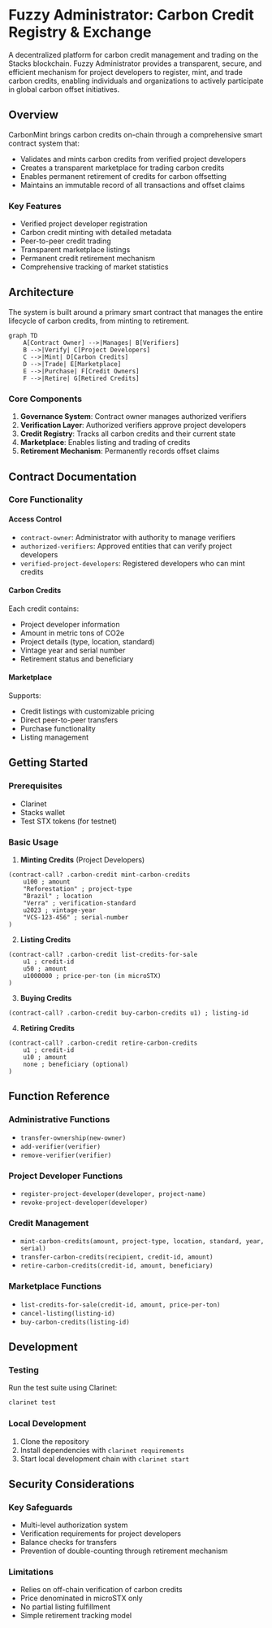 # Fuzzy Administrator: Carbon Credit Registry & Exchange

A decentralized platform for carbon credit management and trading on the Stacks blockchain. Fuzzy Administrator provides a transparent, secure, and efficient mechanism for project developers to register, mint, and trade carbon credits, enabling individuals and organizations to actively participate in global carbon offset initiatives.

## Overview

CarbonMint brings carbon credits on-chain through a comprehensive smart contract system that:
- Validates and mints carbon credits from verified project developers
- Creates a transparent marketplace for trading carbon credits
- Enables permanent retirement of credits for carbon offsetting
- Maintains an immutable record of all transactions and offset claims

### Key Features
- Verified project developer registration
- Carbon credit minting with detailed metadata
- Peer-to-peer credit trading
- Transparent marketplace listings
- Permanent credit retirement mechanism
- Comprehensive tracking of market statistics

## Architecture

The system is built around a primary smart contract that manages the entire lifecycle of carbon credits, from minting to retirement.

```mermaid
graph TD
    A[Contract Owner] -->|Manages| B[Verifiers]
    B -->|Verify| C[Project Developers]
    C -->|Mint| D[Carbon Credits]
    D -->|Trade| E[Marketplace]
    E -->|Purchase| F[Credit Owners]
    F -->|Retire| G[Retired Credits]
```

### Core Components
1. **Governance System**: Contract owner manages authorized verifiers
2. **Verification Layer**: Authorized verifiers approve project developers
3. **Credit Registry**: Tracks all carbon credits and their current state
4. **Marketplace**: Enables listing and trading of credits
5. **Retirement Mechanism**: Permanently records offset claims

## Contract Documentation

### Core Functionality

#### Access Control
- `contract-owner`: Administrator with authority to manage verifiers
- `authorized-verifiers`: Approved entities that can verify project developers
- `verified-project-developers`: Registered developers who can mint credits

#### Carbon Credits
Each credit contains:
- Project developer information
- Amount in metric tons of CO2e
- Project details (type, location, standard)
- Vintage year and serial number
- Retirement status and beneficiary

#### Marketplace
Supports:
- Credit listings with customizable pricing
- Direct peer-to-peer transfers
- Purchase functionality
- Listing management

## Getting Started

### Prerequisites
- Clarinet
- Stacks wallet
- Test STX tokens (for testnet)

### Basic Usage

1. **Minting Credits** (Project Developers)
```clarity
(contract-call? .carbon-credit mint-carbon-credits
    u100 ; amount
    "Reforestation" ; project-type
    "Brazil" ; location
    "Verra" ; verification-standard
    u2023 ; vintage-year
    "VCS-123-456" ; serial-number
)
```

2. **Listing Credits**
```clarity
(contract-call? .carbon-credit list-credits-for-sale
    u1 ; credit-id
    u50 ; amount
    u1000000 ; price-per-ton (in microSTX)
)
```

3. **Buying Credits**
```clarity
(contract-call? .carbon-credit buy-carbon-credits u1) ; listing-id
```

4. **Retiring Credits**
```clarity
(contract-call? .carbon-credit retire-carbon-credits 
    u1 ; credit-id
    u10 ; amount
    none ; beneficiary (optional)
)
```

## Function Reference

### Administrative Functions
- `transfer-ownership(new-owner)`
- `add-verifier(verifier)`
- `remove-verifier(verifier)`

### Project Developer Functions
- `register-project-developer(developer, project-name)`
- `revoke-project-developer(developer)`

### Credit Management
- `mint-carbon-credits(amount, project-type, location, standard, year, serial)`
- `transfer-carbon-credits(recipient, credit-id, amount)`
- `retire-carbon-credits(credit-id, amount, beneficiary)`

### Marketplace Functions
- `list-credits-for-sale(credit-id, amount, price-per-ton)`
- `cancel-listing(listing-id)`
- `buy-carbon-credits(listing-id)`

## Development

### Testing
Run the test suite using Clarinet:
```bash
clarinet test
```

### Local Development
1. Clone the repository
2. Install dependencies with `clarinet requirements`
3. Start local development chain with `clarinet start`

## Security Considerations

### Key Safeguards
- Multi-level authorization system
- Verification requirements for project developers
- Balance checks for transfers
- Prevention of double-counting through retirement mechanism

### Limitations
- Relies on off-chain verification of carbon credits
- Price denominated in microSTX only
- No partial listing fulfillment
- Simple retirement tracking model